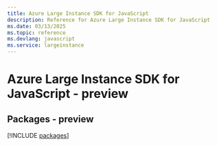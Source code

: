 ```yaml
---
title: Azure Large Instance SDK for JavaScript
description: Reference for Azure Large Instance SDK for JavaScript
ms.date: 03/13/2025
ms.topic: reference
ms.devlang: javascript
ms.service: largeinstance
---
```

# Azure Large Instance SDK for JavaScript - preview
## Packages - preview
[!INCLUDE [packages](large-instance-index.md)]